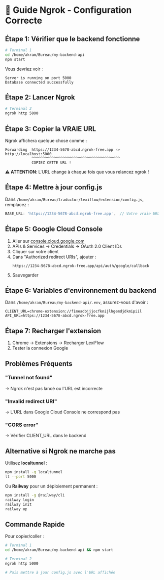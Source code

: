 # 🚀 Guide Ngrok - Configuration Correcte

## Étape 1: Vérifier que le backend fonctionne

```bash
# Terminal 1
cd /home/akram/Bureau/my-backend-api
npm start
```

Vous devriez voir :
```
Server is running on port 5000
Database connected successfully
```

## Étape 2: Lancer Ngrok

```bash
# Terminal 2
ngrok http 5000
```

## Étape 3: Copier la VRAIE URL

Ngrok affichera quelque chose comme :
```
Forwarding  https://1234-5678-abcd.ngrok-free.app -> http://localhost:5000
            ^^^^^^^^^^^^^^^^^^^^^^^^^^^^^^^^^^^^^^^^
            COPIEZ CETTE URL !
```

⚠️ **ATTENTION**: L'URL change à chaque fois que vous relancez ngrok !

## Étape 4: Mettre à jour config.js

Dans `/home/akram/Bureau/traductor/lexiflow/extension/config.js`, remplacez :
```javascript
BASE_URL: 'https://1234-5678-abcd.ngrok-free.app',  // Votre vraie URL ngrok
```

## Étape 5: Google Cloud Console

1. Aller sur [console.cloud.google.com](https://console.cloud.google.com)
2. APIs & Services → Credentials → OAuth 2.0 Client IDs
3. Cliquer sur votre client
4. Dans "Authorized redirect URIs", ajouter :
   ```
   https://1234-5678-abcd.ngrok-free.app/api/auth/google/callback
   ```
5. Sauvegarder

## Étape 6: Variables d'environnement du backend

Dans `/home/akram/Bureau/my-backend-api/.env`, assurez-vous d'avoir :
```
CLIENT_URL=chrome-extension://fimeadbjjjocfknijlhgemdjdkmipiil
API_URL=https://1234-5678-abcd.ngrok-free.app
```

## Étape 7: Recharger l'extension

1. Chrome → Extensions → Recharger LexiFlow
2. Tester la connexion Google

## Problèmes Fréquents

### "Tunnel not found"
→ Ngrok n'est pas lancé ou l'URL est incorrecte

### "Invalid redirect URI"
→ L'URL dans Google Cloud Console ne correspond pas

### "CORS error"
→ Vérifier CLIENT_URL dans le backend

## Alternative si Ngrok ne marche pas

Utilisez **localtunnel** :
```bash
npm install -g localtunnel
lt --port 5000
```

Ou **Railway** pour un déploiement permanent :
```bash
npm install -g @railway/cli
railway login
railway init
railway up
```

## Commande Rapide

Pour copier/coller :
```bash
# Terminal 1
cd /home/akram/Bureau/my-backend-api && npm start

# Terminal 2
ngrok http 5000

# Puis mettre à jour config.js avec l'URL affichée
```